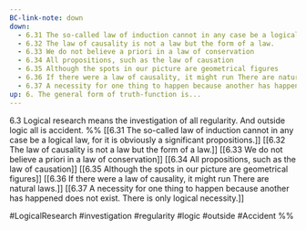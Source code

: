 ```yaml
---
BC-link-note: down
down:
  - 6.31 The so-called law of induction cannot in any case be a logical law, for it is obviously a significant propositions.
  - 6.32 The law of causality is not a law but the form of a law.
  - 6.33 We do not believe a priori in a law of conservation
  - 6.34 All propositions, such as the law of causation
  - 6.35 Although the spots in our picture are geometrical figures
  - 6.36 If there were a law of causality, it might run There are natural laws.
  - 6.37 A necessity for one thing to happen because another has happened does not exist. There is only logical necessity.
up: 6. The general form of truth-function is...
---
```

6.3 Logical research means the investigation of all regularity. And outside logic all is accident.
%%
[[6.31 The so-called law of induction cannot in any case be a logical law, for it is obviously a significant propositions.]]
[[6.32 The law of causality is not a law but the form of a law.]]
[[6.33 We do not believe a priori in a law of conservation]]
[[6.34 All propositions, such as the law of causation]]
[[6.35 Although the spots in our picture are geometrical figures]]
[[6.36 If there were a law of causality, it might run There are natural laws.]]
[[6.37 A necessity for one thing to happen because another has happened does not exist. There is only logical necessity.]]

#LogicalResearch #investigation #regularity #logic #outside #Accident %%
